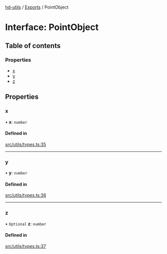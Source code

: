 [hd-utils](../README.md) / [Exports](../modules.md) / PointObject

# Interface: PointObject

## Table of contents

### Properties

- [x](PointObject.md#x)
- [y](PointObject.md#y)
- [z](PointObject.md#z)

## Properties

### x

• **x**: `number`

#### Defined in

[src/utils/types.ts:35](https://github.com/AhmadHddad/h-utils/blob/6c6e43b/src/utils/types.ts#L35)

___

### y

• **y**: `number`

#### Defined in

[src/utils/types.ts:36](https://github.com/AhmadHddad/h-utils/blob/6c6e43b/src/utils/types.ts#L36)

___

### z

• `Optional` **z**: `number`

#### Defined in

[src/utils/types.ts:37](https://github.com/AhmadHddad/h-utils/blob/6c6e43b/src/utils/types.ts#L37)
